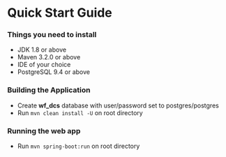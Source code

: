 Quick Start Guide
==========================

### Things you need to install

* JDK 1.8 or above
* Maven 3.2.0 or above
* IDE of your choice
* PostgreSQL 9.4 or above


### Building the Application

* Create **wf_dcs** database with user/password set to postgres/postgres
* Run `mvn clean install -U` on root directory

### Running the web app

* Run `mvn spring-boot:run` on root directory